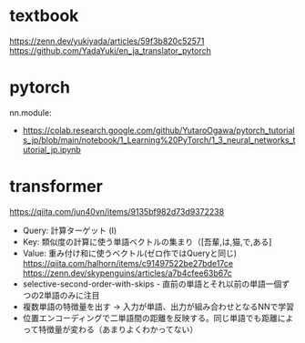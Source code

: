 # textbook
https://zenn.dev/yukiyada/articles/59f3b820c52571
https://github.com/YadaYuki/en_ja_translator_pytorch

# pytorch
nn.module:
- https://colab.research.google.com/github/YutaroOgawa/pytorch_tutorials_jp/blob/main/notebook/1_Learning%20PyTorch/1_3_neural_networks_tutorial_jp.ipynb

# transformer
https://qiita.com/jun40vn/items/9135bf982d73d9372238
* Query: 計算ターゲット (I)
* Key: 類似度の計算に使う単語ベクトルの集まり（[吾輩,は,猫,で,ある]
* Value: 重み付け和に使うベクトル(ゼロ作ではQueryと同じ)
https://qiita.com/halhorn/items/c91497522be27bde17ce
https://zenn.dev/skypenguins/articles/a7b4cfee63b67c
* selective-second-order-with-skips - 直前の単語とそれ以前の単語一個ずつの2単語のみに注目
* 複数単語の特徴量を出す -> 入力が単語、出力が組み合わせとなるNNで学習
* 位置エンコーディングで二単語間の距離を反映する。同じ単語でも距離によって特徴量が変わる（あまりよくわかってない）
